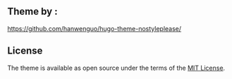## Theme by :
https://github.com/hanwenguo/hugo-theme-nostyleplease/

## License

The theme is available as open source under the terms of the [MIT License](https://opensource.org/licenses/MIT).
